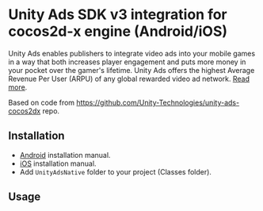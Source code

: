 # Unity Ads SDK v3 integration for cocos2d-x engine (Android/iOS)

Unity Ads enables publishers to integrate video ads into your mobile games in a way that both increases player engagement and puts more money in your pocket over the gamer's lifetime. Unity Ads offers the highest Average Revenue Per User (ARPU) of any global rewarded video ad network. [Read more](https://unity3d.com/unity/features/ads).

Based on code from https://github.com/Unity-Technologies/unity-ads-cocos2dx repo.

## Installation

- [Android](https://github.com/Unity-Technologies/unity-ads-android/wiki/sdk_android_integration_guide) installation manual. 
- [iOS](https://github.com/Unity-Technologies/unity-ads-ios/wiki/sdk_ios_integration_guide) installation manual.
- Add `UnityAdsNative` folder to your project (Classes folder).

## Usage
